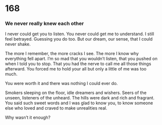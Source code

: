 # 168

### We never really knew each other

I never could get you to listen. You never could get me to understand. I still feel betrayed. Guessing you do too. But our dream, our sense, that I could never shake.

The more I remember, the more cracks I see. The more I know why everything fell apart. I’m so mad that you wouldn’t listen, that you pushed on when I told you to stop. That you had the nerve to call me all those things afterward. You forced me to hold your all but only a little of me was too much.

You were worth it and there was nothing I could ever do.

Smokers sleeping on the floor, idle dreamers and wishers. Seers of the unseen, listeners of the unheard. The hills were dark and rich and fragrant. You said such sweet words and I was glad to know you, to know someone else who loved and craved to make unrealities real. 

Why wasn’t it enough?